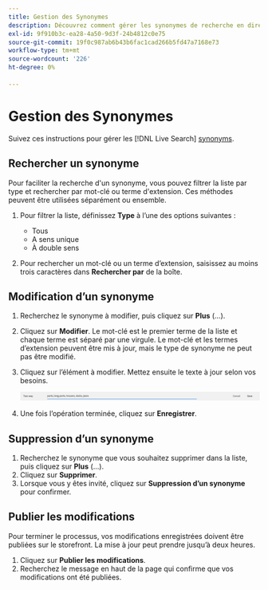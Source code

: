```yaml
---
title: Gestion des Synonymes
description: Découvrez comment gérer les synonymes de recherche en direct existants.
exl-id: 9f910b3c-ea28-4a50-9d3f-24b4812c0e75
source-git-commit: 19f0c987ab6b43b6fac1cad266b5fd47a7168e73
workflow-type: tm+mt
source-wordcount: '226'
ht-degree: 0%

---
```


# Gestion des Synonymes

Suivez ces instructions pour gérer les [!DNL Live Search] [synonyms](synonyms.md).

## Rechercher un synonyme

Pour faciliter la recherche d&#39;un synonyme, vous pouvez filtrer la liste par type et rechercher par mot-clé ou terme d&#39;extension.  Ces méthodes peuvent être utilisées séparément ou ensemble.

1. Pour filtrer la liste, définissez **Type** à l’une des options suivantes :

   * Tous
   * A sens unique
   * À double sens

1. Pour rechercher un mot-clé ou un terme d’extension, saisissez au moins trois caractères dans **Rechercher par** de la boîte.

## Modification d’un synonyme

1. Recherchez le synonyme à modifier, puis cliquez sur **Plus** (...).

1. Cliquez sur **Modifier**.
Le mot-clé est le premier terme de la liste et chaque terme est séparé par une virgule. Le mot-clé et les termes d’extension peuvent être mis à jour, mais le type de synonyme ne peut pas être modifié.
1. Cliquez sur l’élément à modifier. Mettez ensuite le texte à jour selon vos besoins.

   ![modification d’un synonyme bidirectionnel](assets/synonym-two-way-edit.png)

1. Une fois l’opération terminée, cliquez sur **Enregistrer**.

## Suppression d’un synonyme

1. Recherchez le synonyme que vous souhaitez supprimer dans la liste, puis cliquez sur **Plus** (...).
1. Cliquez sur **Supprimer**.
1. Lorsque vous y êtes invité, cliquez sur **Suppression d’un synonyme** pour confirmer.

## Publier les modifications

Pour terminer le processus, vos modifications enregistrées doivent être publiées sur le storefront. La mise à jour peut prendre jusqu’à deux heures.

1. Cliquez sur **Publier les modifications**.
1. Recherchez le message en haut de la page qui confirme que vos modifications ont été publiées.

